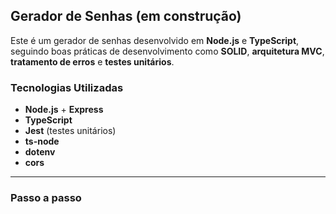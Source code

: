 ## Gerador de Senhas (em construção)

Este é um gerador de senhas desenvolvido em **Node.js** e **TypeScript**, seguindo boas práticas de desenvolvimento como **SOLID**, **arquitetura MVC**, **tratamento de erros** e **testes unitários**.

### Tecnologias Utilizadas

- **Node.js** + **Express**
- **TypeScript**
- **Jest** (testes unitários)
- **ts-node**
- **dotenv**
- **cors**

---

### Passo a passo
